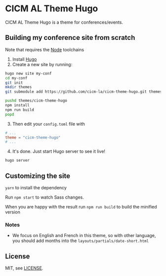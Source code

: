 # CICM AL Theme Hugo

CICM AL Theme Hugo is a theme for conferences/events.

## Building my conference site from scratch

Note that requires the [Node](https://nodejs.org/en/) toolchains

1. Install [Hugo](https://gohugo.io)
2. Create a new site by running:

```bash
hugo new site my-conf
cd my-conf
git init
mkdir themes
git submodule add https://github.com/cicm-la/cicm-theme-hugo.git themes/cicm-theme-hugo

pushd themes/cicm-theme-hugo
npm install
npm run build
popd
```

3. Then edit your `config.toml` file with

```toml
# ...
theme = "cicm-theme-hugo"
# ...
```


4. It's done. Just start Hugo server to see it live!

```bash
hugo server
```

## Customizing the site

`yarn` to install the dependency

Run `npm start` to watch Sass changes.

When you are happy with the result run `npm run build` to build the minified version

### Notes

* We focus on English and French in this theme, so with other language, you should add months into the `layouts/partials/date-short.html`

## License

MIT, see [LICENSE](https://github.com/jweslley/hugo-conference/blob/master/LICENSE).
